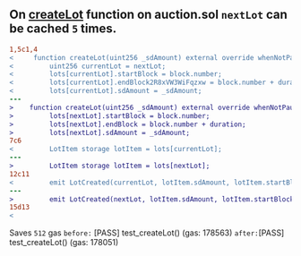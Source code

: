 ## On [createLot](https://github.com/code-423n4/2023-06-stader/blob/main/contracts/Auction.sol#L48) function on auction.sol `nextLot` can be cached `5` times.
```diff
1,5c1,4
<     function createLot(uint256 _sdAmount) external override whenNotPaused {
<         uint256 currentLot = nextLot;
<         lots[currentLot].startBlock = block.number;
<         lots[currentLot].endBlock2R8xVW3WiFqzxw = block.number + duration;
<         lots[currentLot].sdAmount = _sdAmount;
---
>    function createLot(uint256 _sdAmount) external override whenNotPaused {
>         lots[nextLot].startBlock = block.number;
>         lots[nextLot].endBlock = block.number + duration;
>         lots[nextLot].sdAmount = _sdAmount;
7c6
<         LotItem storage lotItem = lots[currentLot];
---
>         LotItem storage lotItem = lots[nextLot];
12c11
<         emit LotCreated(currentLot, lotItem.sdAmount, lotItem.startBlock, lotItem.endBlock, bidIncrement);
---
>         emit LotCreated(nextLot, lotItem.sdAmount, lotItem.startBlock, lotItem.endBlock, bidIncrement);
15d13
<
```
Saves `512` gas
`before:` [PASS] test_createLot() (gas: 178563)
`after:`[PASS] test_createLot() (gas: 178051)
